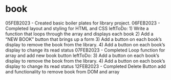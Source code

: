 # book
05FEB2023 - Created basic boiler plates for library project.
06FEB2023 - Completed layout and styling for HTML and CSS
            leftToDo: 1) Write a function that loops through the array and displays each book
                      2) Add a “NEW BOOK” button that brings up a form 
                      3) Add a button on each book’s display to remove the book from the library.
                      4) Add a button on each book’s display to change its read status
07FEB2023 - Completed Loop function for array and add new book button
            leftToDo: 3) Add a button on each book’s display to remove the book from the library.
                      4) Add a button on each book’s display to change its read status
12FEB2023 - Completed Delete Button add and functionality to remove book from DOM and array
